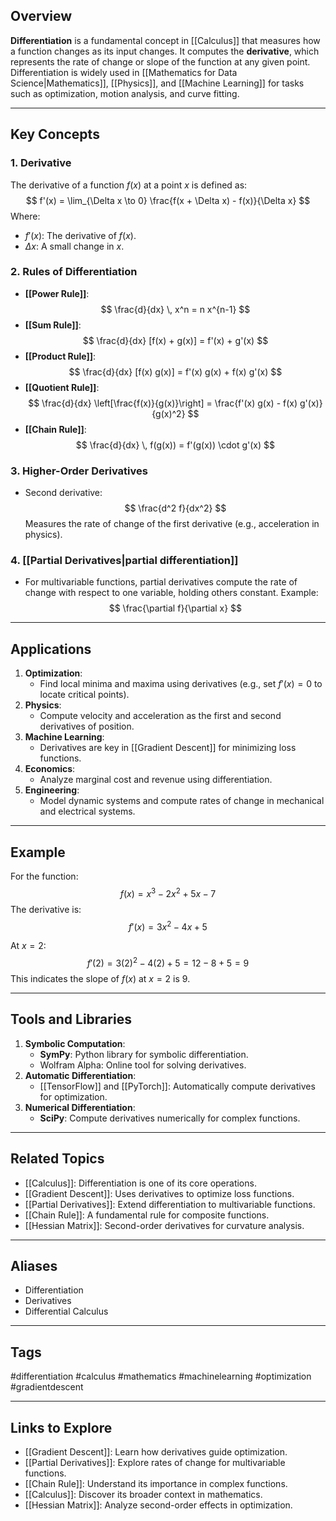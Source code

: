 ## Overview
**Differentiation** is a fundamental concept in [[Calculus]] that measures how a function changes as its input changes. It computes the **derivative**, which represents the rate of change or slope of the function at any given point. Differentiation is widely used in [[Mathematics for Data Science|Mathematics]], [[Physics]], and [[Machine Learning]] for tasks such as optimization, motion analysis, and curve fitting.

---

## Key Concepts

### **1. Derivative**
The derivative of a function $f(x)$ at a point $x$ is defined as:
$$
f'(x) = \lim_{\Delta x \to 0} \frac{f(x + \Delta x) - f(x)}{\Delta x}
$$
Where:
- $f'(x)$: The derivative of $f(x)$.
- $\Delta x$: A small change in $x$.

### **2. Rules of Differentiation**
- **[[Power Rule]]**:
  $$
  \frac{d}{dx} \, x^n = n x^{n-1}
  $$
- **[[Sum Rule]]**:
  $$
  \frac{d}{dx} [f(x) + g(x)] = f'(x) + g'(x)
  $$
- **[[Product Rule]]**:
  $$
  \frac{d}{dx} [f(x) g(x)] = f'(x) g(x) + f(x) g'(x)
  $$
- **[[Quotient Rule]]**:
  $$
  \frac{d}{dx} \left[\frac{f(x)}{g(x)}\right] = \frac{f'(x) g(x) - f(x) g'(x)}{g(x)^2}
  $$
- **[[Chain Rule]]**:
  $$
  \frac{d}{dx} \, f(g(x)) = f'(g(x)) \cdot g'(x)
  $$

### **3. Higher-Order Derivatives**
- Second derivative:
  $$
  \frac{d^2 f}{dx^2}
  $$
  Measures the rate of change of the first derivative (e.g., acceleration in physics).

### **4. [[Partial Derivatives|partial differentiation]]**
- For multivariable functions, partial derivatives compute the rate of change with respect to one variable, holding others constant. Example:
  $$
  \frac{\partial f}{\partial x}
  $$

---

## Applications

1. **Optimization**:
   - Find local minima and maxima using derivatives (e.g., set $f'(x) = 0$ to locate critical points).
2. **Physics**:
   - Compute velocity and acceleration as the first and second derivatives of position.
3. **Machine Learning**:
   - Derivatives are key in [[Gradient Descent]] for minimizing loss functions.
4. **Economics**:
   - Analyze marginal cost and revenue using differentiation.
5. **Engineering**:
   - Model dynamic systems and compute rates of change in mechanical and electrical systems.

---

## Example
For the function:
$$
f(x) = x^3 - 2x^2 + 5x - 7
$$
The derivative is:
$$
f'(x) = 3x^2 - 4x + 5
$$

At $x = 2$:
$$
f'(2) = 3(2)^2 - 4(2) + 5 = 12 - 8 + 5 = 9
$$
This indicates the slope of $f(x)$ at $x = 2$ is $9$.

---

## Tools and Libraries

1. **Symbolic Computation**:
   - **SymPy**: Python library for symbolic differentiation.
   - Wolfram Alpha: Online tool for solving derivatives.
2. **Automatic Differentiation**:
   - [[TensorFlow]] and [[PyTorch]]: Automatically compute derivatives for optimization.
3. **Numerical Differentiation**:
   - **SciPy**: Compute derivatives numerically for complex functions.

---

## Related Topics

- [[Calculus]]: Differentiation is one of its core operations.
- [[Gradient Descent]]: Uses derivatives to optimize loss functions.
- [[Partial Derivatives]]: Extend differentiation to multivariable functions.
- [[Chain Rule]]: A fundamental rule for composite functions.
- [[Hessian Matrix]]: Second-order derivatives for curvature analysis.

---

## Aliases
- Differentiation
- Derivatives
- Differential Calculus

---

## Tags
#differentiation #calculus #mathematics #machinelearning #optimization #gradientdescent

---

## Links to Explore
- [[Gradient Descent]]: Learn how derivatives guide optimization.
- [[Partial Derivatives]]: Explore rates of change for multivariable functions.
- [[Chain Rule]]: Understand its importance in complex functions.
- [[Calculus]]: Discover its broader context in mathematics.
- [[Hessian Matrix]]: Analyze second-order effects in optimization.